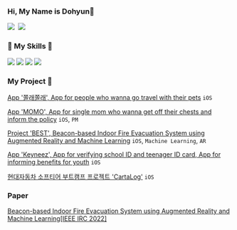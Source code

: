<h3 align="left">Hi, My Name is Dohyun👋</h3>

<p align="left">
<a href="mailto:a01054140593@gmail.com"><img src="https://img.shields.io/badge/Gmail-d14836?style=flat-square&logo=Gmail&logoColor=white&link=a01054140593@gmail.com"/></a>&nbsp
<a href="https://www.linkedin.com/in/dohyun-chung-4989a5228/"><img src="https://img.shields.io/badge/LinkedIn-0077B5?style=flat-square&logo=linkedin&logoColor=white&link=https://www.linkedin.com/in/dohyun-chung-4989a5228/"/></a>&nbsp
</p>


<h3 align="left">🔨 My Skills 🔨</h3>

<p align="left">
<img src="https://img.shields.io/badge/Swift-F05138?style=flat-square&logo=Swift&logoColor=white"/></a>
<img src="https://img.shields.io/badge/C/C++-F05138?style=flat-square&logo=C&logoColor=white"/></a>
<img src="https://img.shields.io/badge/Python-3670A0?style=flat-square&logo=Python&logoColor=white"/></a>
<img src="https://img.shields.io/badge/JavaScript-FFCA28?style=flat-square&logo=JavaScript&logoColor=white"/></a>

</p>

<h3 align="left">My Project 🐤 </h3>

[App '쫄래쫄래', App for people who wanna go travel with their pets](https://github.com/PET-P/zollezolle_ios) `iOS`


[App 'MOMO', App for single mom who wanna get off their chests and inform the policy](https://github.com/Moms-Touch/MOMO) `iOS`, `PM`


[Project 'BEST', Beacon-based Indoor Fire Evacuation System using Augmented Reality and Machine Learning](https://github.com/BeaconAR/BEST) `iOS`, `Machine Learning`, `AR`

[App 'Keyneez', App for verifying school ID and teenager ID card, App for informing benefits for youth](https://github.com/Keyneez/Keyneez-iOS) `iOS`


[현대자동차 소프티어 부트캠프 프로젝트 'CartaLog'](https://github.com/softeerbootcamp-2nd/H2-O) `iOS`


<h3 align="left">Paper</h3>


[Beacon-based Indoor Fire Evacuation System using Augmented Reality and Machine Learning[IEEE IRC 2022]](https://ieeexplore.ieee.org/document/10022324)

</div>
